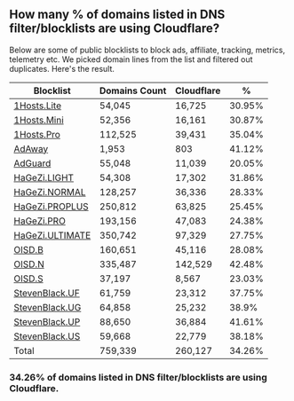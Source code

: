 ## How many % of domains listed in DNS filter/blocklists are using Cloudflare?


Below are some of public blocklists to block ads, affiliate, tracking, metrics, telemetry etc.
We picked domain lines from the list and filtered out duplicates.
Here's the result.


| Blocklist | Domains Count | Cloudflare | % |
| --- | --- | --- | --- |
| [1Hosts.Lite](https://raw.githubusercontent.com/badmojr/1Hosts/master/Lite/hosts.win) | 54,045 | 16,725 | 30.95% |
| [1Hosts.Mini](https://raw.githubusercontent.com/badmojr/1Hosts/master/mini/hosts.win) | 52,356 | 16,161 | 30.87% |
| [1Hosts.Pro](https://raw.githubusercontent.com/badmojr/1Hosts/master/Pro/hosts.win) | 112,525 | 39,431 | 35.04% |
| [AdAway](https://raw.githubusercontent.com/AdAway/adaway.github.io/master/hosts.txt) | 1,953 | 803 | 41.12% |
| [AdGuard](https://adguardteam.github.io/AdGuardSDNSFilter/Filters/filter.txt) | 55,048 | 11,039 | 20.05% |
| [HaGeZi.LIGHT](https://raw.githubusercontent.com/hagezi/dns-blocklists/main/hosts/light.txt) | 54,308 | 17,302 | 31.86% |
| [HaGeZi.NORMAL](https://raw.githubusercontent.com/hagezi/dns-blocklists/main/hosts/multi.txt) | 128,257 | 36,336 | 28.33% |
| [HaGeZi.PROPLUS](https://raw.githubusercontent.com/hagezi/dns-blocklists/main/hosts/pro.plus.txt) | 250,812 | 63,825 | 25.45% |
| [HaGeZi.PRO](https://raw.githubusercontent.com/hagezi/dns-blocklists/main/hosts/pro.txt) | 193,156 | 47,083 | 24.38% |
| [HaGeZi.ULTIMATE](https://raw.githubusercontent.com/hagezi/dns-blocklists/main/hosts/ultimate.txt) | 350,742 | 97,329 | 27.75% |
| [OISD.B](https://big.oisd.nl/dnsmasq) | 160,651 | 45,116 | 28.08% |
| [OISD.N](https://nsfw.oisd.nl/dnsmasq) | 335,487 | 142,529 | 42.48% |
| [OISD.S](https://small.oisd.nl/dnsmasq) | 37,197 | 8,567 | 23.03% |
| [StevenBlack.UF](https://raw.githubusercontent.com/StevenBlack/hosts/master/alternates/fakenews/hosts) | 61,759 | 23,312 | 37.75% |
| [StevenBlack.UG](https://raw.githubusercontent.com/StevenBlack/hosts/master/alternates/gambling/hosts) | 64,858 | 25,232 | 38.9% |
| [StevenBlack.UP](https://raw.githubusercontent.com/StevenBlack/hosts/master/alternates/porn/hosts) | 88,650 | 36,884 | 41.61% |
| [StevenBlack.US](https://raw.githubusercontent.com/StevenBlack/hosts/master/alternates/social/hosts) | 59,668 | 22,779 | 38.18% |
| Total | 759,339 | 260,127 | 34.26% |


### 34.26% of domains listed in DNS filter/blocklists are using Cloudflare.